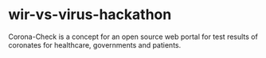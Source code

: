 # wir-vs-virus-hackathon
Corona-Check is a concept for an open source web portal for test results of coronates for healthcare, governments and patients.

